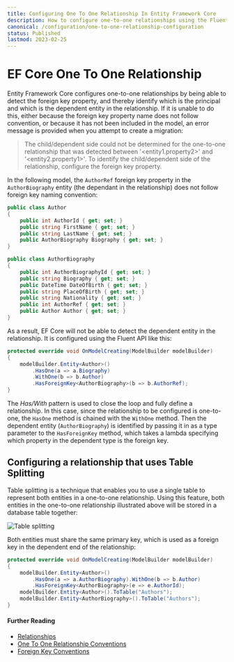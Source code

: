 ```yaml
---
title: Configuring One To One Relationship In Entity Framework Core
description: How to configure one-to-one relationships using the Fluent API in Entity Framework Core
canonical: /configuration/one-to-one-relationship-configuration
status: Published
lastmod: 2023-02-25
---
```


# EF Core One To One Relationship

Entity Framework Core configures one-to-one relationships by being able to detect the foreign key property, and thereby identify which is the principal and which is the dependent entity in the relationship. If it is unable to do this, either because the foreign key property name does not follow convention, or because it has not been included in the model, an error message is provided when you attempt to create a migration:

> The child/dependent side could not be determined for the one-to-one relationship that was detected between '<entity1.property2>' and '<entity2.property1>'. To identify the child/dependent side of the relationship, configure the foreign key property.

In the following model, the `AuthorRef` foreign key property in the `AuthorBiography` entity (the dependant in the relationship) does not follow foreign key naming convention:

```csharp
public class Author
{
    public int AuthorId { get; set; }
    public string FirstName { get; set; }
    public string LastName { get; set; }
    public AuthorBiography Biography { get; set; }
}

public class AuthorBiography
{
    public int AuthorBiographyId { get; set; }
    public string Biography { get; set; }
    public DateTime DateOfBirth { get; set; }
    public string PlaceOfBirth { get; set; }
    public string Nationality { get; set; }
    public int AuthorRef { get; set; }
    public Author Author { get; set; }
}
```
As a result, EF Core will not be able to detect the dependent entity in the relationship. It is configured using the Fluent API like this:

```csharp
protected override void OnModelCreating(ModelBuilder modelBuilder)
{
    modelBuilder.Entity<Author>()
        .HasOne(a => a.Biography)
        .WithOne(b => b.Author)
        .HasForeignKey<AuthorBiography>(b => b.AuthorRef);
}
```
The _Has/With_ pattern is used to close the loop and fully define a relationship. In this case, since the relationship to be configured is one-to-one, the `HasOne` method is chained with the `WithOne` method. Then the dependent entity (`AuthorBiography`) is identified by passing it in as a type parameter to the `HasForeignKey` method, which takes a lambda specifying which property in the dependent type is the foreign key.

## Configuring a relationship that uses Table Splitting

Table splitting is a technique that enables you to use a single table to represent both entities in a one-to-one relationship. Using this feature, both entities in the one-to-one relationship illustrated above will be stored in a database table together:

![Table splitting](/images/20-02-2018-08-39-09.png)

Both entities must share the same primary key, which is used as a foreign key in the dependent end of the relationship:

```csharp
protected override void OnModelCreating(ModelBuilder modelBuilder)
{
	modelBuilder.Entity<Author>()
		.HasOne(a => a.AuthorBiography).WithOne(b => b.Author)
		.HasForeignKey<AuthorBiography>(e => e.AuthorId);
	modelBuilder.Entity<Author>().ToTable("Authors");
	modelBuilder.Entity<AuthorBiography>().ToTable("Authors"); 
}
```

#### Further Reading

- [Relationships](/relationships)
- [One To One Relationship Conventions](/conventions/one-to-one-relationship)
- [Foreign Key Conventions](/conventions#foreign-key)
